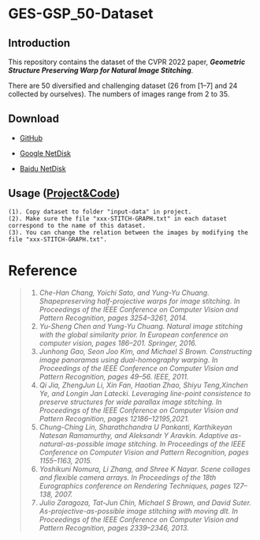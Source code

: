 
# GES-GSP_50-Dataset

## Introduction
This repository contains the dataset of the CVPR 2022 paper, ***Geometric Structure Preserving Warp for Natural Image Stitching***. 

There are 50 diversified and challenging dataset (26 from [1–7] and 24 collected by ourselves). The numbers of images range from 2 to 35.

## Download
* [GitHub](https://github.com/flowerDuo/GES-GSP-Stitching/tree/master/Dataset)

* [Google NetDisk](https://drive.google.com/file/d/1SlQ2P9nW9PW4hUGemDvv6uCy75byDPq8/view?usp=sharing)

* [Baidu NetDisk](https://pan.baidu.com/s/1ok-yYw1Ww77ARZ6tiHxgjA?pwd=7zjv)

## Usage ([Project&Code](https://github.com/flowerDuo/GES-GSP-Stitching))
	(1). Copy dataset to folder "input-data" in project. 
	(2). Make sure the file "xxx-STITCH-GRAPH.txt" in each dataset correspond to the name of this dataset.
	(3). You can change the relation between the images by modifying the file "xxx-STITCH-GRAPH.txt".


# Reference
> 1. *Che-Han Chang, Yoichi Sato, and Yung-Yu Chuang. Shapepreserving half-projective warps for image stitching. In Proceedings of the IEEE Conference on Computer Vision and
Pattern Recognition, pages 3254–3261, 2014.*
> 2. *Yu-Sheng Chen and Yung-Yu Chuang. Natural image stitching with the global similarity prior. In European conference
on computer vision, pages 186–201. Springer, 2016.*
> 3. *Junhong Gao, Seon Joo Kim, and Michael S Brown. Constructing image panoramas using dual-homography warping. In Proceedings of the IEEE Conference on Computer Vision
and Pattern Recognition, pages 49–56. IEEE, 2011.*
> 4. *Qi Jia, ZhengJun Li, Xin Fan, Haotian Zhao, Shiyu Teng,Xinchen Ye, and Longin Jan Latecki. Leveraging line-point consistence to preserve structures for wide parallax image
stitching. In Proceedings of the IEEE Conference on Computer Vision and Pattern Recognition, pages 12186–12195,2021.*
> 5. *Chung-Ching Lin, Sharathchandra U Pankanti, Karthikeyan Natesan Ramamurthy, and Aleksandr Y Aravkin. Adaptive as-natural-as-possible image stitching. In Proceedings of the
IEEE Conference on Computer Vision and Pattern Recognition, pages 1155–1163, 2015.*
> 6. *Yoshikuni Nomura, Li Zhang, and Shree K Nayar. Scene collages and flexible camera arrays. In Proceedings of the 18th Eurographics conference on Rendering Techniques, pages
127–138, 2007.*
> 7. *Julio Zaragoza, Tat-Jun Chin, Michael S Brown, and David Suter. As-projective-as-possible image stitching with moving dlt. In Proceedings of the IEEE Conference on Computer Vision and Pattern Recognition, pages 2339–2346, 2013.*
